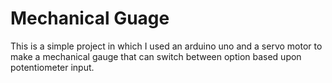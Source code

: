 # Mechanical Guage
 This is a simple project in which I used an arduino uno and a servo motor to make a mechanical gauge that can switch between option based upon potentiometer input.

